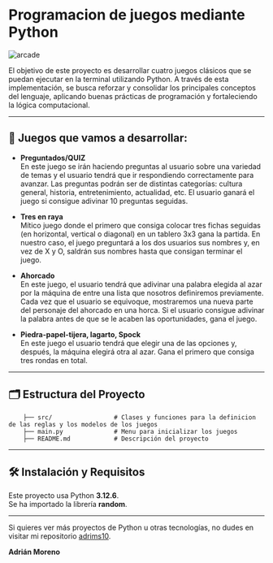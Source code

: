 # Programacion de juegos mediante Python

![arcade](https://github.com/user-attachments/assets/d8acf8e2-b0f6-42ae-afe8-3d862da4b9b2)


El objetivo de este proyecto es desarrollar cuatro juegos clásicos que se puedan ejecutar en la terminal utilizando Python. 
A través de esta implementación, se busca reforzar y consolidar los principales conceptos del lenguaje, aplicando buenas prácticas de programación y fortaleciendo la lógica computacional.

---

## 📝 Juegos que vamos a desarrollar:

- **Preguntados/QUIZ**  
  En este juego se irán haciendo preguntas al usuario sobre una variedad de temas y el usuario tendrá que ir respondiendo correctamente para avanzar. Las preguntas podrán ser de distintas categorías: cultura general, historia, entretenimiento, actualidad, etc. El usuario ganará el juego si consigue adivinar 10 preguntas seguidas.

- **Tres en raya**  
  Mítico juego donde el primero que consiga colocar tres fichas seguidas (en horizontal, vertical o diagonal) en un tablero 3x3 gana la partida. En nuestro caso, el juego preguntará a los dos usuarios sus nombres y, en vez de X y O, saldrán sus nombres hasta que consigan terminar el juego.

- **Ahorcado**  
  En este juego, el usuario tendrá que adivinar una palabra elegida al azar por la máquina de entre una lista que nosotros definiremos previamente. Cada vez que el usuario se equivoque, mostraremos una nueva parte del personaje del ahorcado en una horca. Si el usuario consigue adivinar la palabra antes de que se le acaben las oportunidades, gana el juego.

- **Piedra-papel-tijera, lagarto, Spock**  
  En este juego el usuario tendrá que elegir una de las opciones y, después, la máquina elegirá otra al azar. Gana el primero que consiga tres rondas en total.

---

## 🗂️ Estructura del Proyecto

        ├── src/                 # Clases y funciones para la definicion de las reglas y los modelos de los juegos
        ├── main.py              # Menu para inicializar los juegos
        ├── README.md            # Descripción del proyecto
      

---

## 🛠️ Instalación y Requisitos

Este proyecto usa Python **3.12.6**.  
Se ha importado la librería **random**.

---

Si quieres ver más proyectos de Python u otras tecnologías, no dudes en visitar mi repositorio [adrims10](https://github.com/adrims10).

**Adrián Moreno**













  





